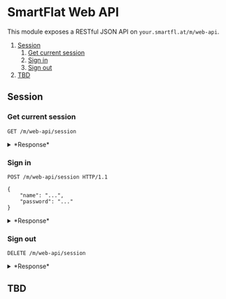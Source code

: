 # SmartFlat Web API

This module exposes a RESTful JSON API on `your.smartfl.at/m/web-api`.

<!-- TOC depthFrom:2 depthTo:6 withLinks:1 updateOnSave:1 orderedList:1 -->

1. [Session](#session)
	1. [Get current session](#get-current-session)
	2. [Sign in](#sign-in)
	3. [Sign out](#sign-out)
2. [TBD](#tbd)

<!-- /TOC -->

## Session

### Get current session

```http
GET /m/web-api/session
```

<details>
<summary>*Response*</summary>

```http
HTTP/1.1 200 OK
Content-Type: application/json; charset=utf-8

{
	"name": "...",
	"iat": "epoch-time",
	"exp": "epoch-time"
}
```
</details>

### Sign in

```http
POST /m/web-api/session HTTP/1.1

{
	"name": "...",
	"password": "..."
}
```

<details>
<summary>*Response*</summary>

```http
HTTP/1.1 200 OK
Set-Cookie: token=...

{
	"name": "...",
	"iat": "epoch-time",
	"exp": "epoch-time"
}
```
</details>

### Sign out

```http
DELETE /m/web-api/session
```

<details>
<summary>*Response*</summary>

```http
HTTP/1.1 200 OK
Content-Type: application/json; charset=utf-8

{
	"message": "Success"
}
```
</details>

## TBD

